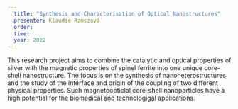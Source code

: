 ```yaml
---
  title: "Synthesis and Characterisation of Optical Nanostructures"
  presenter: Klaudie Ramszová
  order: 
  time: 
  year: 2022
---
```

This research project aims to combine the catalytic and optical properties of silver with the magnetic properties of spinel ferrite into one unique core-shell nanostructure. 
The focus is on the synthesis of nanoheterostructures and the study of the interface and origin of the coupling of two different physical properties. Such magnetoopticlal core-shell nanoparticles have a high potential for the biomedical and technologigal applications.
